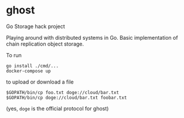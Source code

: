 # ghost
Go Storage hack project

Playing around with distributed systems in Go.  Basic implementation of chain replication object storage. 

To run 
```
go install ./cmd/...
docker-compose up
```
to upload or download a file
```
$GOPATH/bin/cp foo.txt doge://cloud/bar.txt
$GOPATH/bin/cp doge://cloud/bar.txt foobar.txt
```
(yes, `doge` is the official protocol for ghost)

